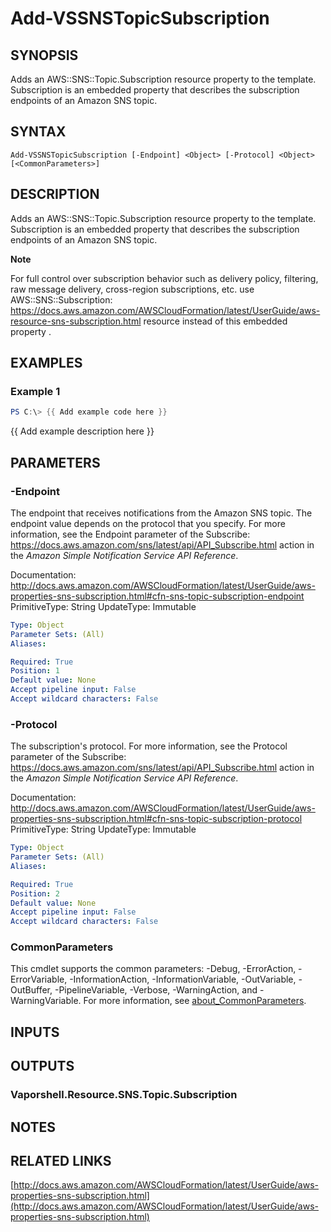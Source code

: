 # Add-VSSNSTopicSubscription

## SYNOPSIS
Adds an AWS::SNS::Topic.Subscription resource property to the template.
Subscription is an embedded property that describes the subscription endpoints of an Amazon SNS topic.

## SYNTAX

```
Add-VSSNSTopicSubscription [-Endpoint] <Object> [-Protocol] <Object> [<CommonParameters>]
```

## DESCRIPTION
Adds an AWS::SNS::Topic.Subscription resource property to the template.
Subscription is an embedded property that describes the subscription endpoints of an Amazon SNS topic.

**Note**

For full control over subscription behavior such as delivery policy, filtering, raw message delivery, cross-region subscriptions, etc.
use  AWS::SNS::Subscription: https://docs.aws.amazon.com/AWSCloudFormation/latest/UserGuide/aws-resource-sns-subscription.html  resource instead of this embedded property .

## EXAMPLES

### Example 1
```powershell
PS C:\> {{ Add example code here }}
```

{{ Add example description here }}

## PARAMETERS

### -Endpoint
The endpoint that receives notifications from the Amazon SNS topic.
The endpoint value depends on the protocol that you specify.
For more information, see the Endpoint parameter of the  Subscribe: https://docs.aws.amazon.com/sns/latest/api/API_Subscribe.html  action in the *Amazon Simple Notification Service API Reference*.

Documentation: http://docs.aws.amazon.com/AWSCloudFormation/latest/UserGuide/aws-properties-sns-subscription.html#cfn-sns-topic-subscription-endpoint
PrimitiveType: String
UpdateType: Immutable

```yaml
Type: Object
Parameter Sets: (All)
Aliases:

Required: True
Position: 1
Default value: None
Accept pipeline input: False
Accept wildcard characters: False
```

### -Protocol
The subscription's protocol.
For more information, see the Protocol parameter of the  Subscribe: https://docs.aws.amazon.com/sns/latest/api/API_Subscribe.html  action in the *Amazon Simple Notification Service API Reference*.

Documentation: http://docs.aws.amazon.com/AWSCloudFormation/latest/UserGuide/aws-properties-sns-subscription.html#cfn-sns-topic-subscription-protocol
PrimitiveType: String
UpdateType: Immutable

```yaml
Type: Object
Parameter Sets: (All)
Aliases:

Required: True
Position: 2
Default value: None
Accept pipeline input: False
Accept wildcard characters: False
```

### CommonParameters
This cmdlet supports the common parameters: -Debug, -ErrorAction, -ErrorVariable, -InformationAction, -InformationVariable, -OutVariable, -OutBuffer, -PipelineVariable, -Verbose, -WarningAction, and -WarningVariable. For more information, see [about_CommonParameters](http://go.microsoft.com/fwlink/?LinkID=113216).

## INPUTS

## OUTPUTS

### Vaporshell.Resource.SNS.Topic.Subscription
## NOTES

## RELATED LINKS

[http://docs.aws.amazon.com/AWSCloudFormation/latest/UserGuide/aws-properties-sns-subscription.html](http://docs.aws.amazon.com/AWSCloudFormation/latest/UserGuide/aws-properties-sns-subscription.html)

